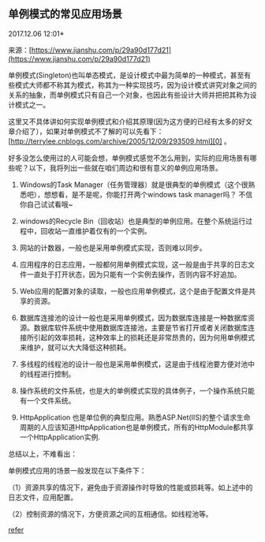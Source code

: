 ## 单例模式的常见应用场景

2017.12.06 12:01*

来源：[https://www.jianshu.com/p/29a90d177d21](https://www.jianshu.com/p/29a90d177d21)


单例模式(Singleton)也叫单态模式，是设计模式中最为简单的一种模式，甚至有些模式大师都不称其为模式，称其为一种实现技巧，因为设计模式讲究对象之间的关系的抽象，而单例模式只有自己一个对象，也因此有些设计大师并把把其称为设计模式之一。

这里又不具体讲如何实现单例模式和介绍其原理(因为这方便的已经有太多的好文章介绍了），如果对单例模式不了解的可以先看下：[http://terrylee.cnblogs.com/archive/2005/12/09/293509.html][0] 。

好多没怎么使用过的人可能会想，单例模式感觉不怎么用到，实际的应用场景有哪些呢？以下，我将列出一些就在咱们周边和很有意义的单例应用场景。

1. Windows的Task Manager（任务管理器）就是很典型的单例模式（这个很熟悉吧），想想看，是不是呢，你能打开两个windows task manager吗？ 不信你自己试试看哦~

2. windows的Recycle Bin（回收站）也是典型的单例应用。在整个系统运行过程中，回收站一直维护着仅有的一个实例。

3. 网站的计数器，一般也是采用单例模式实现，否则难以同步。

4. 应用程序的日志应用，一般都何用单例模式实现，这一般是由于共享的日志文件一直处于打开状态，因为只能有一个实例去操作，否则内容不好追加。

5. Web应用的配置对象的读取，一般也应用单例模式，这个是由于配置文件是共享的资源。

6. 数据库连接池的设计一般也是采用单例模式，因为数据库连接是一种数据库资源。数据库软件系统中使用数据库连接池，主要是节省打开或者关闭数据库连接所引起的效率损耗，这种效率上的损耗还是非常昂贵的，因为何用单例模式来维护，就可以大大降低这种损耗。

7. 多线程的线程池的设计一般也是采用单例模式，这是由于线程池要方便对池中的线程进行控制。

8. 操作系统的文件系统，也是大的单例模式实现的具体例子，一个操作系统只能有一个文件系统。

9. HttpApplication 也是单位例的典型应用。熟悉ASP.Net(IIS)的整个请求生命周期的人应该知道HttpApplication也是单例模式，所有的HttpModule都共享一个HttpApplication实例.

总结以上，不难看出：

单例模式应用的场景一般发现在以下条件下：

（1）资源共享的情况下，避免由于资源操作时导致的性能或损耗等。如上述中的日志文件，应用配置。

（2）控制资源的情况下，方便资源之间的互相通信。如线程池等。

[refer][1]


[0]: https://link.jianshu.com?t=http://terrylee.cnblogs.com/archive/2005/12/09/293509.html
[1]: https://link.jianshu.com?t=http://blog.csdn.net/tanyujing/article/details/14160941